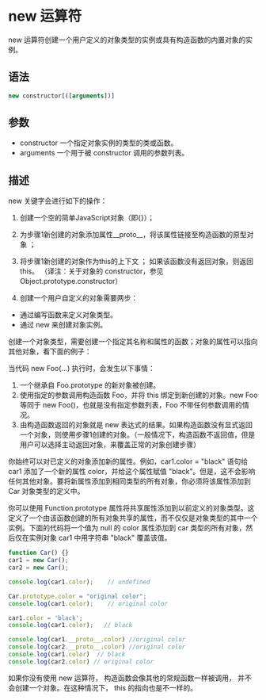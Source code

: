 # new 运算符

new 运算符创建一个用户定义的对象类型的实例或具有构造函数的内置对象的实例。

## 语法

```js
new constructor[([arguments])]
```

## 参数

- constructor
一个指定对象实例的类型的类或函数。
- arguments
一个用于被 constructor 调用的参数列表。

## 描述

new 关键字会进行如下的操作：

1. 创建一个空的简单JavaScript对象（即{}）；
2. 为步骤1新创建的对象添加属性__proto__，将该属性链接至构造函数的原型对象 ；
3. 将步骤1新创建的对象作为this的上下文 ；
如果该函数没有返回对象，则返回this。
（译注：关于对象的 constructor，参见 Object.prototype.constructor）

4. 创建一个用户自定义的对象需要两步：

- 通过编写函数来定义对象类型。
- 通过 new 来创建对象实例。

创建一个对象类型，需要创建一个指定其名称和属性的函数；对象的属性可以指向其他对象，看下面的例子：

当代码 new Foo(...) 执行时，会发生以下事情：

1. 一个继承自 Foo.prototype 的新对象被创建。
2. 使用指定的参数调用构造函数 Foo，并将 this 绑定到新创建的对象。new Foo 等同于 new Foo()，也就是没有指定参数列表，Foo 不带任何参数调用的情况。
3. 由构造函数返回的对象就是 new 表达式的结果。如果构造函数没有显式返回一个对象，则使用步骤1创建的对象。（一般情况下，构造函数不返回值，但是用户可以选择主动返回对象，来覆盖正常的对象创建步骤）

你始终可以对已定义的对象添加新的属性。例如，car1.color = "black" 语句给 car1 添加了一个新的属性 color，并给这个属性赋值 "black"。但是，这不会影响任何其他对象。要将新属性添加到相同类型的所有对象，你必须将该属性添加到 Car 对象类型的定义中。

你可以使用 Function.prototype 属性将共享属性添加到以前定义的对象类型。这定义了一个由该函数创建的所有对象共享的属性，而不仅仅是对象类型的其中一个实例。下面的代码将一个值为 null 的 color 属性添加到 car 类型的所有对象，然后仅在实例对象 car1 中用字符串 "black" 覆盖该值。

```js
function Car() {}
car1 = new Car();
car2 = new Car();

console.log(car1.color);    // undefined

Car.prototype.color = "original color";
console.log(car1.color);    // original color

car1.color = 'black';
console.log(car1.color);   // black

console.log(car1.__proto__.color) //original color
console.log(car2.__proto__.color) //original color
console.log(car1.color)  // black
console.log(car2.color) // original color
```

如果你没有使用 new 运算符， 构造函数会像其他的常规函数一样被调用， 并不会创建一个对象。在这种情况下， this 的指向也是不一样的。
